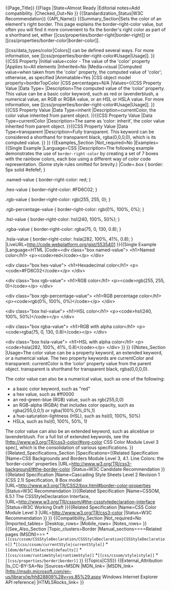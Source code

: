 {{Page_Title}}
{{Flags
|State=Almost Ready
|Editorial notes=Add compatibility.
|Checked_Out=No
}}
{{Standardization_Status|W3C Recommendation}}
{{API_Name}}
{{Summary_Section|Sets the color of an element's right border. This page explains the border-right-color value, but often you will find it more convenient to fix the border's right color as part of a shorthand set, either [[css/properties/border-right|border-right]] or [[css/properties/border-color|border-color]].

[[css/data_types/color|Colors]] can be defined several ways. For more information, see [[css/properties/border-right-color#Usage|Usage]].
}}
{{CSS Property
|Initial value=color - The value of the 'color' property
|Applies to=All elements
|Inherited=No
|Media=visual
|Computed value=when taken from the 'color' property, the computed value of 'color'; otherwise, as specified
|Animatable=Yes
|CSS object model property=borderTopColor
|CSS percentages=N/A
|Values={{CSS Property Value
|Data Type=<color>
|Description=The computed value of the ‘color’ property. This value can be a basic color keyword, such as red or lavenderblush, a numerical value, an RGB or RGBA value, or an HSL or HSLA value. For more information, see [[css/properties/border-right-color#Usage|Usage]].
}}{{CSS Property Value
|Data Type=inherit
|Description=currentColor, the color value inherited from parent object.
}}{{CSS Property Value
|Data Type=currentColor
|Description=The same as ‘color: inherit’, the color value inherited from parent object.
}}{{CSS Property Value
|Data Type=transparent
|Description=Fully transparent. This keyword can be considered a shorthand for transparent black, rgba(0,0,0,0), which is its computed value.
}}
}}
{{Examples_Section
|Not_required=No
|Examples={{Single Example
|Language=CSS
|Description=The following example demonstrates the use of <code>border-right-color</code> by creating a set of 7 boxes with the rainbow colors, each box using a different way of color code representation. (Some style rules omitted for brevity.)
|Code=.box {
  border: 5px solid #efefef;
}

.named-value {
  border-right-color: red;
}

.hex-value {
  border-right-color: #FD6C02;
}

.rgb-value {
  border-right-color: rgb(255, 255, 0);
}

.rgb-percentage-value {
  border-right-color: rgb(0%, 100%, 0%);
}

.hsl-value {
  border-right-color: hsl(240, 100%, 50%);
}

.rgba-value {
  border-right-color: rgba(75, 0, 130, 0.8);
}

.hsla-value {
  border-right-color: hsla(282, 100%, 41%, 0.8);
}
|LiveURL=http://code.webplatform.org/gist/5535401
}}{{Single Example
|Language=HTML
|Code=&lt;div class="box named-value"&gt;
  &lt;h1&gt;Named color&lt;/h1&gt;
  &lt;p&gt;&lt;code&gt;red&lt;/code&gt;&lt;/p&gt;
&lt;/div&gt;

&lt;div class="box hex-value"&gt;
  &lt;h1&gt;Hexadecimal color&lt;/h1&gt;
  &lt;p&gt;&lt;code&gt;#FD6C02&lt;/code&gt;&lt;/p&gt;
&lt;/div&gt;

&lt;div class="box rgb-value"&gt;
  &lt;h1&gt;RGB color&lt;/h1&gt;
  &lt;p&gt;&lt;code&gt;rgb(255, 255, 0)&lt;/code&gt;&lt;/p&gt;
&lt;/div&gt;

&lt;div class="box rgb-percentage-value"&gt;
  &lt;h1&gt;RGB percentage color&lt;/h1&gt;
  &lt;p&gt;&lt;code&gt;rgb(0%, 100%, 0%)&lt;/code&gt;&lt;/p&gt;
&lt;/div&gt;

&lt;div class="box hsl-value"&gt;
  &lt;h1&gt;HSL color&lt;/h1&gt;
  &lt;p&gt;&lt;code&gt;hsl(240, 100%, 50%)&lt;/code&gt;&lt;/p&gt;
&lt;/div&gt;

&lt;div class="box rgba-value"&gt;
  &lt;h1&gt;RGB with alpha color&lt;/h1&gt;
  &lt;p&gt;&lt;code&gt;rgba(75, 0, 130, 0.8)&lt;/code&gt;&lt;/p&gt;
&lt;/div&gt;

&lt;div class="box hsla-value"&gt;
  &lt;h1&gt;HSL with alpha color&lt;/h1&gt;
  &lt;p&gt;&lt;code&gt;hsla(282, 100%, 41%, 0.8)&lt;/code&gt;&lt;/p&gt;
&lt;/div&gt;
}}
}}
{{Notes_Section
|Usage=The color value can be a property keyword, an extended keyword, or a numerical value. The two property keywords are currentColor and transparent. currentColor is the ‘color’ property value from the parent object. transparent is shorthand for transparent black, rgba(0,0,0,0).

The color value can also be a numerical value, such as one of the following:

* a basic color keyword, such as "red"
* a hex value, such as #ff0000
* an red-green-blue (RGB) value, such as rgb(255,0,0)
* an RGB-alpha (RGBA) that includes color opacity, such as rgba(255,0,0,1) or rgba(100%,0%,0%,1)
* a hue-saturation-lightness (HSL), such as hsl(0, 100%, 50%)
* HSLa, such as hsl(0, 100%, 50%, 1)

The color value can also be an extended keyword, such as aliceblue or lavenderblush. For a full list of extended keywords, see the [http://www.w3.org/TR/css3-color/#svg-color CSS Color Module Level 3 spec], which is the consolidation of various specifications.
}}
{{Related_Specifications_Section
|Specifications={{Related Specification
|Name=CSS Backgrounds and Borders Module Level 3, 4.1. Line Colors: the ‘border-color’ properties
|URL=http://www.w3.org/TR/css3-background/#the-border-color
|Status=W3C Candidate Recommendation
}}{{Related Specification
|Name=Cascading Style Sheets Level 2 Revision 1 (CSS 2.1) Specification, 8 Box model
|URL=http://www.w3.org/TR/CSS2/box.html#border-color-properties
|Status=W3C Recommendation
}}{{Related Specification
|Name=CSSOM, 6.5.1 The CSSStyleDeclaration Interface,
|URL=http://www.w3.org/TR/cssom/#the-cssstyledeclaration-interface
|Status=W3C Working Draft
}}{{Related Specification
|Name=CSS Color Module Level 3
|URL=http://www.w3.org/TR/css3-color
|Status=W3C Recommendation
}}
}}
{{Compatibility_Section
|Not_required=No
|Imported_tables=
|Desktop_rows=
|Mobile_rows=
|Notes_rows=
}}
{{See_Also_Section
|Topic_clusters=Border
|Manual_sections====Related pages (MSDN)===
*<code>[[css/cssom/CSSStyleDeclaration/CSSStyleDeclaration|CSSStyleDeclaration]]</code>
*<code>[[css/cssom/currentStyle|currentStyle]]</code>
*<code>[[dom/defaultSelected|defaults]]</code>
*<code>[[css/cssom/runtimeStyle|runtimeStyle]]</code>
*<code>[[css/cssom/style|style]]</code>
*<code>[[css/properties/border|border]]</code>
}}
{{Topics|CSS}}
{{External_Attribution
|Is_CC-BY-SA=No
|Sources=MSDN
|MDN_link=
|MSDN_link=[http://msdn.microsoft.com/en-us/library/ie/hh828809%28v=vs.85%29.aspx Windows Internet Explorer API reference]
|HTML5Rocks_link=
}}
